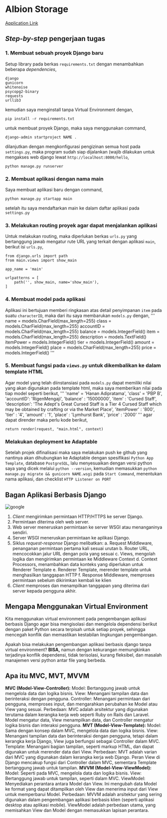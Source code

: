 # Albion Storage
[Application Link](https://albionstorage.adaptable.app/main/)

## _Step-by-step_ pengerjaan tugas
### 1. Membuat sebuah proyek Django baru
Setup library pada berkas `requirements.txt` dengan menambahkan beberapa _dependencies_,
```
django
gunicorn
whitenoise
psycopg2-binary
requests
urllib3
```
kemudian saya menginstall tanpa Virtual Environment dengan, 
```
pip install -r requirements.txt
```
untuk membuat proyek Django, maka saya menggunakan command,
```
django-admin startproject NAME .
```
dilanjutkan dengan mengkonfigurasi pengizinan semua host pada `settings.py`, maka program sudah siap dijalankan (wajib dilakukan untuk mengakses web django lewat `http://localhost:8000/hello`,
```
python manage.py runserver
```
### 2. Membuat aplikasi dengan nama main
Saya membuat aplikasi baru dengan command,
```
python manage.py startapp main
```
setelah itu saya mendaftarkan main ke dalam daftar aplikasi pada `settings.py`
### 3. Melakukan routing proyek agar dapat menjalankan aplikasi
Untuk melakukan routing, maka diperlukan berkas `urls.py` yang bertanggung jawab mengatur rute URL yang terkait dengan aplikasi `main`, berikut isi `urls.py`,
```
from django.urls import path
from main.views import show_main

app_name = 'main'

urlpatterns = [
    path('', show_main, name='show_main'),
]
```
### 4. Membuat model pada aplikasi
Aplikasi ini bertujuan memberi ringkasan atas detail penyimpanan `item` pada suatu `characterID`, maka dari itu saya membarukan `models.py` dengan,
'''
name = models.CharField(max_length=255)
class = models.CharField(max_length=255)
accountID = models.CharField(max_length=255)
balance = models.IntegerField()
item = models.CharField(max_length=255)
description = models.TextField()
itemPower = models.IntegerField()
tier = models.IntegerField()
amount = models.IntegerField()
place = models.CharField(max_length=255)
price = models.IntegerField()
'''
### 5. Membuat fungsi pada `views.py` untuk dikembalikan ke dalam template HTML
Agar model yang telah diinstansiasi pada `models.py` dapat memiliki nilai yang akan digunakan pada template html, maka saya memberikan nilai pada tiap model seperti berikut,
'''
'name' = 'Hanan Adipratama',
'class' = 'PBP B',
'accountID': 'RigenMengaji',
'balance' : '15000000',
'item' : 'Cursed Staff',
'description': 'The Adept\'s Great Cursed Staff is a Tier 4 Cursed Staff which may be obtained by crafting or via the Market Place',
'itemPower' : '800',
'tier' : '4',
'amount' : '1',
'place' : 'Lymhurst Bank',
'price' : '2000'
'''
agar dapat dirender maka perlu kode berikut,
```
return render(request, "main.html", context)
```
### Melakukan deployment ke Adaptable
Setelah projek difinalisasi maka saya melakukan push ke github yang nantinya akan dihubungkan ke Adaptable dengan spesifikasi `Python App Template`, database `PostgreSQL`, lalu menyesuaikan dengan versi python saya yang dicek melalui `python --version`, kemudian memasukkan `python manage.py migrate && gunicorn NAME.wsgi` pada `Start Command`, menentukan nama aplikasi, dan checklist `HTTP Listener on PORT`

## Bagan Aplikasi Berbasis Django
![google](https://www.google.com/url?sa=i&url=https%3A%2F%2Flearnbatta.com%2Fblog%2Funderstanding-request-response-lifecycle-in-django-29%2F&psig=AOvVaw0E45IreeNH_5Te-wmwz4Ab&ust=1694656130148000&source=images&cd=vfe&opi=89978449&ved=0CBAQjRxqFwoTCODsspe8poEDFQAAAAAdAAAAABAE)
1. _Client_ mengirimkan permintaan HTTP/HTTPS ke server Django.
2. Permintaan diterima oleh web server.
3. Web server meneruskan permintaan ke server WSGI atau menanganinya sendiri.
3. Server WSGI meneruskan permintaan ke aplikasi Django.
4. Siklus _request-response_ Django melibatkan:
    a. Request Middleware, penanganan permintaan pertama kali sesuai urutan
    b. Router URL, mencocokkan jalur URL dengan pola yang sesuai
    c. Views, mengolah logika dan mengirimkan permintaan ke Middleware Context
    d. Context Processors, menambahkan data konteks yang diperlukan untuk Renderer Template
    e. Renderer Template, merender template untuk menghasilkan tanggapan HTTP
    f. Response Middleware, memproses permintaan sebelum dikirimkan kembali ke klien
5. _Client_ memproses dan menampilkan tanggapan yang diterima dari server kepada pengguna akhir.
## Mengapa Menggunakan Virtual Environment
Kita menggunakan virtual environment pada pengembangan aplikasi berbasis Django agar bisa mengisolasi dan mengelola dependensi berikut dengan paket Python secara terpisah untuk setiap proyek, sehingga mencegah konflik dan memastikan kestabilan lingkungan pengembangan.

Apakah bisa melakukan pengembangan aplikasi berbasis django tanpa virtual environment? **BISA,** namun dengan kekurangan memungkinkan terjadinya konflik dependensi, tidak terisolasi, kurang fleksibel, dan masalah manajemen versi python antar file yang berbeda.
## Apa itu MVC, MVT, MVVM
**MVC (Model-View-Controller):**
  Model: Bertanggung jawab untuk mengelola data dan logika bisnis.
  View: Menangani tampilan data dan berinteraksi dengan pengguna.
  Controller: Menangani permintaan dari pengguna, memproses input, dan mengarahkan perubahan ke Model atau View yang sesuai.
  Perbedaan: MVC adalah arsitektur yang digunakan terutama dalam kerangka kerja web seperti Ruby on Rails dan Laravel. Model mengatur data, View menampilkan data, dan Controller mengatur logika bisnis dan interaksi pengguna.
**MVT (Model-View-Template):**
  Model: Sama dengan konsep dalam MVC, mengelola data dan logika bisnis.
  View: Menangani tampilan data dan berinteraksi dengan pengguna, tetapi dalam kerangka kerja Django, View juga berfungsi sebagai Controller dalam MVC.
  Template: Menangani bagian tampilan, seperti markup HTML, dan dapat digunakan untuk merender data dari View.
  Perbedaan: MVT adalah varian dari MVC yang digunakan dalam kerangka kerja web Django. Peran View di Django mencakup fungsi dari Controller dalam MVC, sementara Template bertanggung jawab untuk tampilan.
**MVVM (Model-View-ViewModel):**
  Model: Seperti pada MVC, mengelola data dan logika bisnis.
  View: Bertanggung jawab untuk tampilan, seperti dalam MVC.
  ViewModel: Menyediakan perantara antara Model dan View. Ini mengubah data Model ke format yang dapat ditampilkan oleh View dan menerima input dari View untuk memperbarui Model.
  Perbedaan: MVVM adalah arsitektur yang sering digunakan dalam pengembangan aplikasi berbasis klien (seperti aplikasi desktop atau aplikasi mobile). ViewModel adalah perbedaan utama, yang memisahkan View dan Model dengan memasukkan lapisan perantara.
